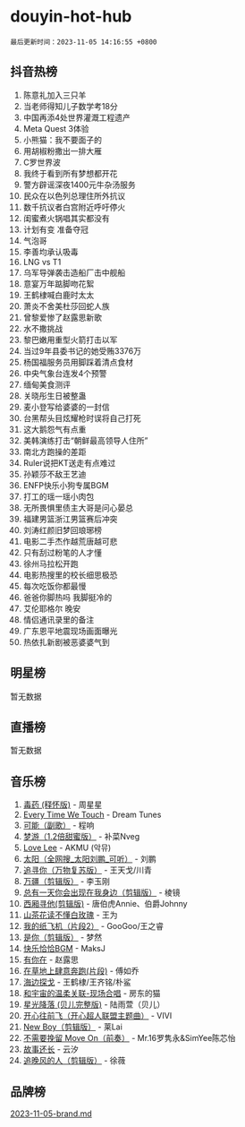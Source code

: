 # douyin-hot-hub

`最后更新时间：2023-11-05 14:16:55 +0800`

## 抖音热榜

1. 陈意礼加入三只羊
1. 当老师得知儿子数学考18分
1. 中国再添4处世界灌溉工程遗产
1. Meta Quest 3体验
1. 小熊猫：我不要面子的
1. 用胡椒粉撒出一排大雁
1. C罗世界波
1. 我终于看到所有梦想都开花
1. 警方辟谣深夜1400元牛杂汤服务
1. 民众在以色列总理住所外抗议
1. 数千抗议者白宫附近呼吁停火
1. 闺蜜煮火锅唱其实都没有
1. 计划有变 准备夺冠
1. 气泡哥
1. 李善均承认吸毒
1. LNG vs T1
1. 乌军导弹袭击造船厂击中舰船
1. 意宴万年踮脚吻花絮
1. 王鹤棣喊白鹿时太太
1. 萧炎不舍美杜莎回蛇人族
1. 曾黎爱惨了赵露思新歌
1. 水不撒挑战
1. 黎巴嫩用重型火箭打击以军
1. 当过9年县委书记的她受贿3376万
1. 杨国福服务员用脚踩着清点食材
1. 中央气象台连发4个预警
1. 缅甸美食测评
1. 关晓彤生日被整蛊
1. 麦小登写给婆婆的一封信
1. 台黑帮头目炫耀枪时误将自己打死
1. 这大鹅怨气有点重
1. 美韩演练打击“朝鲜最高领导人住所”
1. 南北方跑操的差距
1. Ruler说把KT送走有点难过
1. 孙颖莎不敌王艺迪
1. ENFP快乐小狗专属BGM
1. 打工的瑶一瑶小肉包
1. 无所畏惧里债主大哥是问心晏总
1. 福建男篮浙江男篮赛后冲突
1. 刘涛红颜旧梦回琅琊榜
1. 电影二手杰作越荒唐越可悲
1. 只有刮过粉笔的人才懂
1. 徐州马拉松开跑
1. 电影热搜里的校长细思极恐
1. 每次吃饭你都最慢
1. 爸爸你脚热吗 我脚挺冷的
1. 艾伦耶格尔 晚安
1. 情侣通讯录里的备注
1. 广东恩平地震现场画面曝光
1. 热依扎新剧被恶婆婆气到

## 明星榜

暂无数据

## 直播榜

暂无数据

## 音乐榜

1. [毒药 (释怀版)](https://sf6-cdn-tos.douyinstatic.com/obj/tos-cn-ve-2774/oYILMEAzspdZBIzy4frJNB8ZHPHWAhiwowd4Ad) - 周星星
1. [Every Time We Touch](https://sf3-cdn-tos.douyinstatic.com/obj/tos-cn-ve-2774/ogN6lUKQeBBfEVhIOMikG1CcJjugxk1tztZyhP) - Dream Tunes
1. [可能（副歌）](https://sf6-cdn-tos.douyinstatic.com/obj/tos-cn-ve-2774/cde1731888894259b333569393c2fb51) - 程响
1. [梦游（1.2倍甜蜜版）](https://sf6-cdn-tos.douyinstatic.com/obj/tos-cn-ve-2774/o4gyAUm8hwufoEABmwVIiQtHsFuGzAEEWtNMzo) - 补菜Nveg
1. [Love Lee](https://sf3-cdn-tos.douyinstatic.com/obj/tos-cn-ve-2774/o05GbkJGbCBTdDnMtB0fwOYgkeZp23vrWQDQBS) - AKMU (악뮤)
1. [太阳（全网搜_太阳刘鹏_可听）](https://sf6-cdn-tos.douyinstatic.com/obj/tos-cn-ve-2774/ogWbyIQnlBFImVbeDocRdCIYtBHlbJXgfZMvgz) - 刘鹏
1. [追寻你（万物复苏版）](https://sf3-cdn-tos.douyinstatic.com/obj/tos-cn-ve-2774/oYeAZJsbjIDit9APmBg8u6uDUQnHmoCf3gbo74) - 王天戈/川青
1. [万疆（剪辑版）](https://sf3-cdn-tos.douyinstatic.com/obj/tos-cn-ve-2774/ooG7oVgFlDTelKCjCsTTobQvbdtj1BBQXnfZd8) - 李玉刚
1. [总有一天你会出现在我身边（剪辑版）](https://sf6-cdn-tos.douyinstatic.com/obj/tos-cn-ve-2774/oMLsHwhWW7CYoAhoWB9EXUQIzNBsfAJxpAoxCU) - 棱镜
1. [西厢寻他(剪辑版)](https://sf6-cdn-tos.douyinstatic.com/obj/tos-cn-ve-2774/oUsAVfAQKlRNxEv5qxvIB8o5qmIWUcXbzJKJhw) - 唐伯虎Annie、伯爵Johnny
1. [山茶花读不懂白玫瑰](https://sf6-cdn-tos.douyinstatic.com/obj/tos-cn-ve-2774/osfn8B7DktrRHEPJgPCfDbw7QDQEkwC16BxZg9) - 王为
1. [我的纸飞机（片段2）](https://sf6-cdn-tos.douyinstatic.com/obj/tos-cn-ve-2774/oM2ZrKcg2CD5AeRB2gkeXOFB1IxAGJdZPazYHf) - GooGoo/王之睿
1. [是你（剪辑版）](https://sf3-cdn-tos.douyinstatic.com/obj/tos-cn-ve-2774/46019dae783c4c969944217fe1cfafc4) - 梦然
1. [快乐恰恰BGM](https://sf6-cdn-tos.douyinstatic.com/obj/tos-cn-ve-2774/07b173ca7d2f40f3ba0b97ac7fa3a44a) - MaksJ
1. [有你在](https://sf6-cdn-tos.douyinstatic.com/obj/tos-cn-ve-2774/o8zImmNsI8B0yfAW5FKAB1oBhkMAlIrwsZEi1V) - 赵露思
1. [在草地上肆意奔跑(片段)](https://sf6-cdn-tos.douyinstatic.com/obj/tos-cn-ve-2774/8831d494742f45dabdfa8adb8b817259) - 傅如乔
1. [海边探戈](https://sf6-cdn-tos.douyinstatic.com/obj/tos-cn-ve-2774/os9gE0VQCGqt6VQkZDyBBYvfSDY0QFe3vVmubn) - 王鹤棣/王齐铭/朴鲨
1. [和宇宙的温柔关联-现场合唱](https://sf3-cdn-tos.douyinstatic.com/obj/tos-cn-ve-2774/o0hONGDYQBgk0e5bqDeQOonVmncA6tC2nBwZLT) - 房东的猫
1. [星光降落 (贝儿完整版)](https://sf3-cdn-tos.douyinstatic.com/obj/tos-cn-ve-2774/okwB9hAwyAtsFFkFBzAX1hOOfQuIoMNs0W2Mwr) - 陆雨萱（贝儿）
1. [开心往前飞（开心超人联盟主题曲）](https://sf3-cdn-tos.douyinstatic.com/obj/tos-cn-ve-2774/9d8fb7c82cf1421fb93a9fe925275e0a) - VIVI
1. [New Boy（剪辑版）](https://sf6-cdn-tos.douyinstatic.com/obj/tos-cn-ve-2774/oAozkaGFcPxBerw7nBQfYf8z6CgCZAblDka2cl) - 莱Lai
1. [不需要挽留 Move On（前奏）](https://sf3-cdn-tos.douyinstatic.com/obj/tos-cn-ve-2774/ooCBhgCCkF4nExzQL9WZSUbitfA8IsDkgQIYhe) - Mr.16罗隽永&SimYee陈芯怡
1. [故事还长](https://sf3-cdn-tos.douyinstatic.com/obj/tos-cn-ve-2774/30a26758c8594f0ab81ac675c33ee2c5) - 云汐
1. [追晚风的人（剪辑版）](https://sf3-cdn-tos.douyinstatic.com/obj/tos-cn-ve-2774/560835060af84ac29cd5c12e2a98f7eb) - 徐薇

## 品牌榜

[2023-11-05-brand.md](2023-11-05-brand.md)
